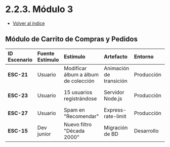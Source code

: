 # 2.2.3. Módulo 3
- [Volver al índice](/2/2.md)

## Módulo de Carrito de Compras y Pedidos

| ID Escenario | Fuente Estímulo | Estímulo | Artefacto | Entorno | Respuesta | Medida de Respuesta |
| :--- | :--- | :--- | :--- | :--- | :--- | :--- |
| **ESC-21** | Usuario | Modificar álbum a álbum de colección | Animación de transición | Producción | Transición suave entre estados | 100% de ramas |
| **ESC-23** | Usuario | 15 usuarios registrándose | Servidor Node.js | Producción | Tiempo de respuesta menor a 5s | 95% de registros bajo carga |
| **ESC-27** | Usuario | Spam en "Recomendar" | Express-rate-limit | Producción | Límite de 3 requests/minuto | 100% de limitación |
| **ESC-15** | Dev junior | Nuevo filtro "Década 2000" | Migración de BD | Desarrollo | Deploy sin downtime | 100% de disponibilidad |